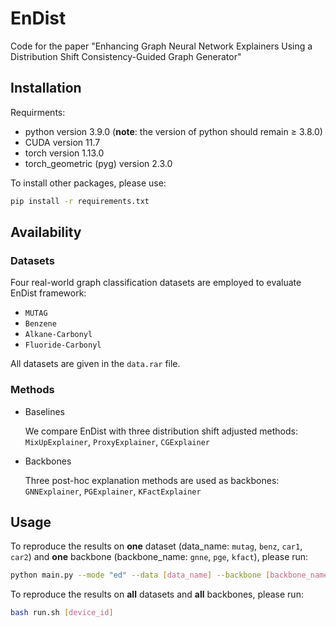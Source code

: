 # EnDist

Code for the paper "Enhancing Graph Neural Network Explainers Using a Distribution Shift Consistency-Guided Graph Generator"

## Installation
Requirments:
- python version 3.9.0 (**note**: the version of python should remain $\ge$ 3.8.0)
- CUDA version 11.7
- torch version 1.13.0
- torch_geometric (pyg) version 2.3.0

To install other packages, please use: 
```sh
pip install -r requirements.txt
```

## Availability

### Datasets

Four real-world graph classification datasets are employed to evaluate EnDist framework: 

- `MUTAG`
- `Benzene`
- `Alkane-Carbonyl`
- `Fluoride-Carbonyl`

All datasets are given in the `data.rar` file.

### Methods

- Baselines

  We compare EnDist with three distribution shift adjusted methods: `MixUpExplainer`, `ProxyExplainer`, `CGExplainer`

- Backbones

  Three post-hoc explanation methods are used as backbones: `GNNExplainer`, `PGExplainer`, `KFactExplainer`

## Usage

To reproduce the results on **one** dataset (data_name: `mutag`, `benz`, `car1`, `car2`) and **one** backbone (backbone_name: `gnne`, `pge`, `kfact`), please run:

```sh
python main.py --mode "ed" --data [data_name] --backbone [backbone_name] --device [device_id] --read_configs --save_params
```

To reproduce the results on **all** datasets and **all** backbones, please run: 

```sh 
bash run.sh [device_id]
```
